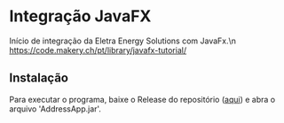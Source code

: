 # Integração JavaFX
Início de integração da Eletra Energy Solutions com JavaFx.\n
https://code.makery.ch/pt/library/javafx-tutorial/

## Instalação
Para executar o programa, baixe o Release do repositório ([aqui](https://github.com/XxTaro/IntegracaoJavaFX/releases/tag/1.0)) e abra o arquivo 'AddressApp.jar'.
